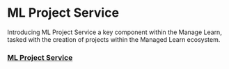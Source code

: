 # ML Project Service

Introducing ML Project Service a key component within the Manage Learn, tasked with the creation of projects within the Managed Learn ecosystem.

### [ML Project Service](../../../../use/source-code/manage-learn/ml-project-service/)
